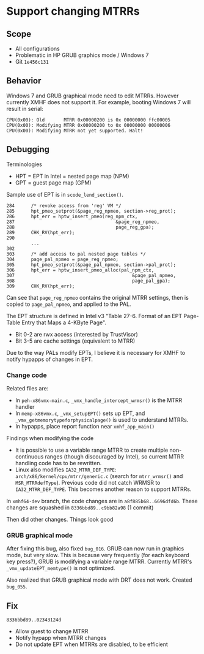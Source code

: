 # Support changing MTRRs

## Scope
* All configurations
* Problematic in HP GRUB graphics mode / Windows 7
* Git `1e456c131`

## Behavior
Windows 7 and GRUB graphical mode need to edit MTRRs. However currently XMHF
does not support it. For example, booting Windows 7 will result in serial:
```
CPU(0x00): Old       MTRR 0x00000200 is 0x 00000000 ffc00005
CPU(0x00): Modifying MTRR 0x00000200 to 0x 00000000 00000006
CPU(0x00): Modifying MTRR not yet supported. Halt!
```

## Debugging

Terminologies
* HPT = EPT in Intel = nested page map (NPM)
* GPT =                guest page map (GPM)

Sample use of EPT is in `scode_lend_section()`.

```
284      /* revoke access from 'reg' VM */
285      hpt_pmeo_setprot(&page_reg_npmeo, section->reg_prot);
286      hpt_err = hptw_insert_pmeo(reg_npm_ctx,
287                                     &page_reg_npmeo,
288                                     page_reg_gpa);
289      CHK_RV(hpt_err);
290  
         ...
302  
303      /* add access to pal nested page tables */
304      page_pal_npmeo = page_reg_npmeo;
305      hpt_pmeo_setprot(&page_pal_npmeo, section->pal_prot);
306      hpt_err = hptw_insert_pmeo_alloc(pal_npm_ctx,
307                                           &page_pal_npmeo,
308                                           page_pal_gpa);
309      CHK_RV(hpt_err);
```

Can see that `page_reg_npmeo` contains the original MTRR settings, then is
copied to `page_pal_npmeo`, and applied to the PAL.

The EPT structure is defined in Intel v3
"Table 27-6. Format of an EPT Page-Table Entry that Maps a 4-KByte Page".
* Bit 0-2 are rwx access (interested by TrustVisor)
* Bit 3-5 are cache settings (equivalent to MTRR)

Due to the way PALs modify EPTs, I believe it is necessary for XMHF to notify
hypapps of changes in EPT.

### Change code

Related files are:
* In `peh-x86vmx-main.c`, `_vmx_handle_intercept_wrmsr()` is the MTRR handler
* In `memp-x86vmx.c`, `_vmx_setupEPT()` sets up EPT, and
  `_vmx_getmemorytypeforphysicalpage()` is used to understand MTRRs.
* In hypapps, place report function near `xmhf_app_main()`

Findings when modifying the code
* It is possible to use a variable range MTRR to create multiple non-continuous
  ranges (though discouraged by Intel), so current MTRR handling code has to be
  rewritten.
* Linux also modifies `IA32_MTRR_DEF_TYPE`: `arch/x86/kernel/cpu/mtrr/generic.c`
  (search for `mtrr_wrmsr()` and `MSR_MTRRdefType`). Previous code did not
  catch WRMSR to `IA32_MTRR_DEF_TYPE`. This becomes another reason to support
  MTRRs.

In `xmhf64-dev` branch, the code changes are in `a8f885b68..6696dfd6b`. These
changes are squashed in `8336bbd89..c9bb82a98` (1 commit)

Then did other changes. Things look good

### GRUB graphical mode

After fixing this bug, also fixed `bug_016`. GRUB can now run in graphics mode,
but very slow. This is because very frequently (for each keyboard key press?),
GRUB is modifying a variable range MTRR. Currently MTRR's
`_vmx_updateEPT_memtype()` is not optimized.

Also realized that GRUB graphical mode with DRT does not work. Created
`bug_055`.

## Fix

`8336bbd89..02343124d`
* Allow guest to change MTRR
* Notify hypapp when MTRR changes
* Do not update EPT when MTRRs are disabled, to be efficient

